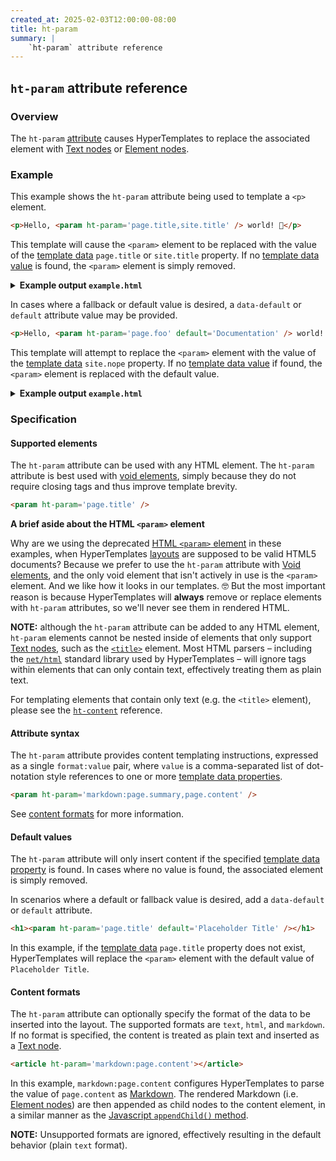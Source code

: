 ```yaml
---
created_at: 2025-02-03T12:00:00-08:00
title: ht-param
summary: |
    `ht-param` attribute reference
---
```


## `ht-param` attribute reference

<auto-toc selectors='h3,h4,h5,h6'></auto-toc>

### Overview

The `ht-param` [attribute] causes HyperTemplates to replace the associated element with [Text nodes] or [Element nodes].

### Example

This example shows the `ht-param` attribute being used to template a `<p>` element.

<code-snippet ht-element filename='example.html' highlight='9'>

```html
<p>Hello, <param ht-param='page.title,site.title' /> world! 👋</p>
```

</code-snippet>

This template will cause the `<param>` element to be replaced with the value of the [template data] `page.title` or `site.title` property.
If no [template data value] is found, the `<param>` element is simply removed.

<details><summary><strong>Example output <code>example.html</code></strong></summary>

Let's see what happens when we process this template with the following sample [template data].

```javascript
{
    site: {
        title: "HyperTemplates"
    }
}
```

Notice that this example template data object does have a `site.title` property, but does not have a `page.title` property.
The `<param>` element will be replaced by the value of `site.title`, as shown here:

```html
<p>Hello, HyperTemplates world! 👋</p>
```

If no matching value was found, the `<param>` element would simply be removed, as shown below:

```html
<p>Hello, world! 👋</p>
```

</details>

In cases where a fallback or default value is desired, a `data-default` or `default` attribute value may be provided.

<code-snippet ht-element filename='example.html' highlight='9'>

```html
<p>Hello, <param ht-param='page.foo' default='Documentation' /> world! 👋</p>
```

</code-snippet>

This template will attempt to replace the `<param>` element with the value of the [template data] `site.nope` property.
If no [template data value] if found, the `<param>` element is replaced with the default value.

<details><summary><strong>Example output <code>example.html</code></strong></summary>

Let's see what happens when we process this template with the following sample [template data].

```javascript
{
    page: {
        title: "ht-param",
        description: "ht-param attribute reference"
    }
}
```

Notice that this example template data object does have a `page.title` and `page.description` property, but it does not not have a `page.foo` property.
The result is that the `<param>` element will be replaced by the default value of `Documentation`.

```html
<p>Hello, Documentation world! 👋</p>
```

</details>

### Specification

#### Supported elements

The `ht-param` attribute can be used with any HTML element.
The `ht-param` attribute is best used with [void elements], simply because they do not require closing tags and thus improve template brevity.

```html
<param ht-param='page.title' />
```

<doc-quote ht-element info>

**A brief aside about the HTML `<param>` element**

Why are we using the deprecated [HTML `<param>` element] in these examples, when HyperTemplates [layouts] are supposed to be valid HTML5 documents?
Because we prefer to use the `ht-param` attribute with [Void elements], and the only void element that isn't actively in use is the `<param>` element.
And we like how it looks in our templates. 🤓
But the most important reason is because HyperTemplates will **always** remove or replace elements with `ht-param` attributes, so we'll never see them in rendered HTML.

</doc-quote>

<doc-quote ht-element danger>

**NOTE:** although the `ht-param` attribute can be added to any HTML element, `ht-param` elements cannot be nested inside of elements that only support [Text nodes], such as the [`<title>`] element.
Most HTML parsers – including the [`net/html`] standard library used by HyperTemplates – will ignore tags within elements that can only contain text, effectively treating them as plain text.

For templating elements that contain only text (e.g. the `<title>` element), please see the [`ht-content`] reference.

</doc-quote>

#### Attribute syntax

The `ht-param` attribute provides content templating instructions, expressed as a single `format:value` pair, where `value` is a comma-separated list of dot-notation style references to one or more [template data properties].

```html
<param ht-param='markdown:page.summary,page.content' />
```

See [content formats] for more information.

#### Default values

The `ht-param` attribute will only insert content if the specified [template data property] is found.
In cases where no value is found, the associated element is simply removed.

In scenarios where a default or fallback value is desired, add a `data-default` or `default` attribute.

```html
<h1><param ht-param='page.title' default='Placeholder Title' /></h1>
```

In this example, if the [template data] `page.title` property does not exist, HyperTemplates will replace the `<param>` element with the default value of `Placeholder Title`.

#### Content formats

The `ht-param` attribute can optionally specify the format of the data to be inserted into the layout.
The supported formats are `text`, `html`, and `markdown`.
If no format is specified, the content is treated as plain text and inserted as a [Text node].

```html
<article ht-param='markdown:page.content'></article>
```

In this example, `markdown:page.content` configures HyperTemplates to parse the value of `page.content` as [Markdown].
The rendered Markdown (i.e. [Element nodes]) are then appended as child nodes to the content element, in a similar manner as the [Javascript `appendChild()` method].

<doc-quote ht-element notice>

**NOTE:** Unsupported formats are ignored, effectively resulting in the default behavior (plain `text` format).

</doc-quote>


<!-- Links -->
[attribute]: https://developer.mozilla.org/en-US/docs/Web/HTML/Attributes
[layouts]: /docs/reference/core/layouts/
[template data]: /docs/reference/core/data/
[template data property]: /docs/reference/core/data/#template-data-property
[template data value]: /docs/reference/core/data/#template-data-value
[template data properties]: /docs/reference/core/data/#template-data-property
[void elements]: https://developer.mozilla.org/en-US/docs/Glossary/Void_element
[Text]: https://developer.mozilla.org/en-US/docs/Web/API/Text
[Text node]: https://developer.mozilla.org/en-US/docs/Web/API/Text
[Text nodes]: https://developer.mozilla.org/en-US/docs/Web/API/Text
[Element node]: https://developer.mozilla.org/en-US/docs/Web/API/Element
[Element nodes]: https://developer.mozilla.org/en-US/docs/Web/API/Element
[Markdown]: /docs/reference/core/markdown/
[Javascript `appendChild()` method]: https://developer.mozilla.org/en-US/docs/Web/API/Node/appendChild
[content formats]: #content-formats
[`net/html`]: https://pkg.go.dev/golang.org/x/net/html
[`<title>`]: https://developer.mozilla.org/en-US/docs/Web/HTML/Reference/Elements/title
[`ht-content`]: /docs/reference/core/attributes/ht-content/
[HTML `<param>` element]: https://developer.mozilla.org/en-US/docs/Web/HTML/Reference/Elements/param
